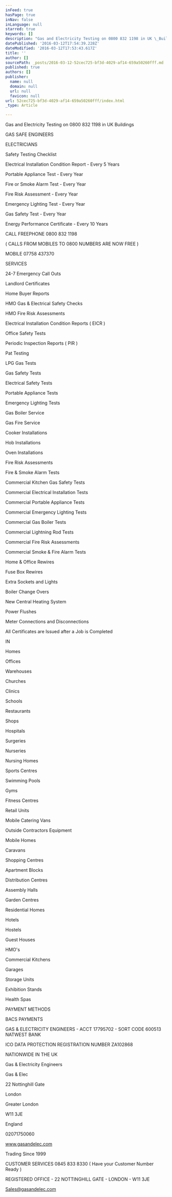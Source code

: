 ```yaml
---
inFeed: true
hasPage: true
inNav: false
inLanguage: null
starred: true
keywords: []
description: "Gas and Electricity Testing on 0800 832 1198 in UK \_Buildings \_ \_ \_ \_ \_ \_ \_ \_"
datePublished: '2016-03-12T17:54:39.228Z'
dateModified: '2016-03-12T17:53:43.617Z'
title: ''
author: []
sourcePath: _posts/2016-03-12-52cec725-bf3d-4029-af14-659a50260fff.md
published: true
authors: []
publisher:
  name: null
  domain: null
  url: null
  favicon: null
url: 52cec725-bf3d-4029-af14-659a50260fff/index.html
_type: Article

---
```

Gas and Electricity Testing on 0800 832 1198 in UK  Buildings                

GAS SAFE ENGINEERS

ELECTRICIANS

Safety Testing Checklist

Electrical Installation Condition Report - Every 5 Years

Portable Appliance Test - Every Year

Fire or Smoke Alarm Test - Every Year 

Fire Risk Assessment - Every Year

Emergency Lighting Test - Every Year 

Gas Safety Test - Every Year

Energy Performance Certificate - Every 10 Years 

CALL FREEPHONE  0800 832 1198

( CALLS FROM MOBILES TO 0800 NUMBERS ARE NOW FREE )

MOBILE   07758 437370

SERVICES

24-7 Emergency Call Outs

Landlord Certificates

Home Buyer Reports

HMO Gas & Electrical Safety Checks

HMO Fire Risk Assessments

Electrical Installation Condition Reports ( EICR )

Office Safety Tests 

Periodic Inspection Reports ( PIR )

Pat Testing

LPG Gas Tests

Gas Safety Tests

Electrical Safety Tests

Portable Appliance Tests

Emergency Lighting Tests

Gas Boiler Service

Gas Fire Service

Cooker Installations

Hob Installations

Oven Installations

Fire Risk Assessments 

Fire & Smoke Alarm Tests

Commercial Kitchen Gas Safety Tests

Commercial Electrical Installation Tests

Commercial Portable Appliance Tests

Commercial Emergency Lighting Tests

Commercial Gas Boiler Tests

Commercial Lightning Rod Tests

Commercial Fire Risk Assessments

Commercial Smoke & Fire Alarm Tests

Home & Office Rewires

Fuse Box Rewires 

Extra Sockets and Lights

Boiler Change Overs

New Central Heating System

Power Flushes

Meter Connections and Disconnections

All Certificates are Issued after a Job is Completed

IN

Homes

Offices

Warehouses

Churches

Clinics

Schools

Restaurants 

Shops 

Hospitals

Surgeries

Nurseries

Nursing Homes

Sports Centres

Swimming Pools

Gyms

Fitness Centres

Retail Units

Mobile Catering Vans

Outside Contractors Equipment

Mobile Homes

Caravans

Shopping Centres

Apartment Blocks

Distribution Centres

Assembly Halls 

Garden Centres 

Residential Homes 

Hotels 

Hostels 

Guest Houses

HMO's

Commercial Kitchens

Garages

Storage Units

Exhibition Stands

Health Spas

PAYMENT METHODS

BACS PAYMENTS 

GAS & ELECTRICITY ENGINEERS - ACCT 17795702 - SORT CODE  600513   NATWEST BANK

ICO DATA PROTECTION REGISTRATION NUMBER  ZA102868

NATIONWIDE IN THE  UK

Gas & Electricity Engineers

Gas & Elec

22 Nottinghill Gate

London

Greater London

W11 3JE

England

02071750060

www.gasandelec.com

Trading Since 1999

CUSTOMER SERVICES  0845 833 8330 ( Have your Customer Number Ready )

REGISTERED OFFICE - 22 NOTTINGHILL GATE - LONDON - W11 3JE

[Sales@gasandelec.com][0]

[0]: http://gasandelectricityengineers.co.uk/bristol_19.html